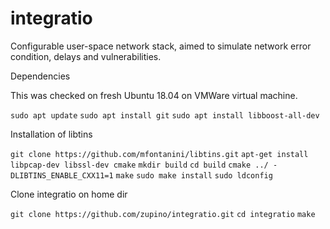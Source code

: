 # integratio
Configurable user-space network stack, aimed to simulate network error condition, delays and vulnerabilities.


Dependencies

This was checked on fresh Ubuntu 18.04 on VMWare virtual machine.

`sudo apt update`
`sudo apt install git`
`sudo apt install libboost-all-dev`

Installation of libtins

`git clone https://github.com/mfontanini/libtins.git`
`apt-get install libpcap-dev libssl-dev cmake`
`mkdir build`
`cd build`
`cmake ../ -DLIBTINS_ENABLE_CXX11=1`
`make`
`sudo make install`
`sudo ldconfig`

Clone integratio on home dir

`git clone https://github.com/zupino/integratio.git`
`cd integratio`
`make`

